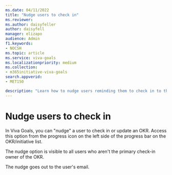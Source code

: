 ```yaml
---
ms.date: 04/11/2022
title: "Nudge users to check in"
ms.reviewer: 
ms.author: daisyfeller
author: daisyfell
manager: elizapo
audience: Admin
f1.keywords:
- NOCSH
ms.topic: article
ms.service: viva-goals
ms.localizationpriority: medium
ms.collection:  
- m365initiative-viva-goals
search.appverid:
- MET150

description: "Learn how to nudge users reminding them to check in to their OKRs."
---
```


# Nudge users to check in

In Viva Goals, you can "nudge" a user to check in or update an OKR. Access this option from the progress icon on the left side of the progress bar on the OKR/initiative list.

The nudge option is visible to all users who aren't the primary check-in owner of the OKR.

The nudge goes out to the user's email.

